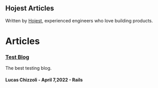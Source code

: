 ## Hojest Articles

Written by [Hojest](https://hojest.com/), experienced engineers who love building products.

# Articles

### [**Test Blog**](https://hojest-software.github.io/blog/test-blog/)

The best testing blog.

#### Lucas Chizzoli - April 7,2022 - Rails
